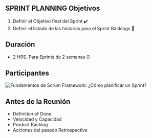 **SPRINT PLANNING**
Objetivos
---
1. Definir el Objetivo final del Sprint ✔️
2. Definir el listado de las historias para el Sprint Backlogs 📝

Duración
--
- 2 HRS. Para Sprints de 2 semanas ⏰

Participantes
-
<IMG  src="https://netmind.net/es/wp-content/uploads/2021/07/Sprint_Planning_Participantes-1024x595.jpg"  alt="Fundamentos de Scrum Framework: ¿Cómo planificar un Sprint?"/>

Antes de la Reunión
-
- Definition of Done
- Velocidad y Capacidad
- Product  Backlog
- Acciones del pasado Retrospective
 
